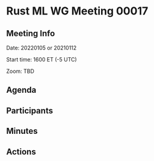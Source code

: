 
# Rust ML WG Meeting 00017

## Meeting Info

Date: 20220105 or 20210112

Start time: 1600 ET (-5 UTC)

Zoom: TBD

## Agenda



## Participants



## Minutes



## Actions

